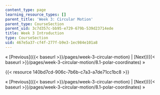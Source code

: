 ```yaml
---
content_type: page
learning_resource_types: []
parent_title: 'Week 3: Circular Motion'
parent_type: CourseSection
parent_uid: 3c7d357c-bb95-e729-679b-539d23714ede
title: Week 3 Introduction
type: CourseSection
uid: 467e5a37-cf4f-277f-b9e3-1ec984e101a8
---
```


« [Previous]({{< baseurl >}}/pages/week-3-circular-motion) | [Next]({{< baseurl >}}/pages/week-3-circular-motion/8.1-polar-coordinates) »

{{< resource 140bd7cd-906c-7b6b-c7a3-a7de71cc1bc8 >}}

« [Previous]({{< baseurl >}}/pages/week-3-circular-motion) | [Next]({{< baseurl >}}/pages/week-3-circular-motion/8.1-polar-coordinates) »
